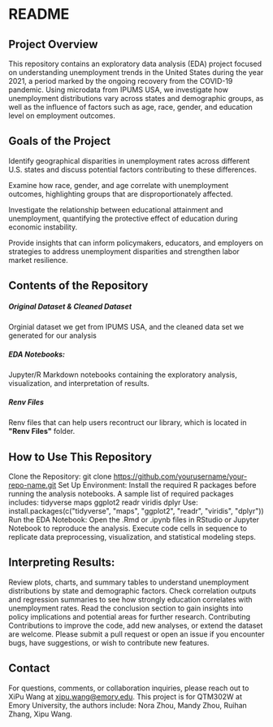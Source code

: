 # README
## Project Overview
This repository contains an exploratory data analysis (EDA) project focused on understanding unemployment trends in the United States during the year 2021, a period marked by the ongoing recovery from the COVID-19 pandemic. Using microdata from IPUMS USA, we investigate how unemployment distributions vary across states and demographic groups, as well as the influence of factors such as age, race, gender, and education level on employment outcomes.

## Goals of the Project

Identify geographical disparities in unemployment rates across different U.S. states and discuss potential factors contributing to these differences.

Examine how race, gender, and age correlate with unemployment outcomes, highlighting groups that are disproportionately affected.

Investigate the relationship between educational attainment and unemployment, quantifying the protective effect of education during economic instability.

Provide insights that can inform policymakers, educators, and employers on strategies to address unemployment disparities and strengthen labor market resilience.
## Contents of the Repository
##### Original Dataset & Cleaned Dataset
Orginial dataset we get from IPUMS USA, and the cleaned data set we generated for our analysis
##### EDA Notebooks:
Jupyter/R Markdown notebooks containing the exploratory analysis, visualization, and interpretation of results.
##### Renv Files
Renv files that can help users recontruct our library, which is located in **"Renv Files"** folder.
## How to Use This Repository
Clone the Repository:
git clone https://github.com/yourusername/your-repo-name.git
Set Up Environment:
Install the required R packages before running the analysis notebooks. A sample list of required packages includes:
tidyverse
maps
ggplot2
readr
viridis
dplyr
Use:
install.packages(c("tidyverse", "maps", "ggplot2", "readr", "viridis", "dplyr"))
Run the EDA Notebook:
Open the .Rmd or .ipynb files in RStudio or Jupyter Notebook to reproduce the analysis. Execute code cells in sequence to replicate data preprocessing, visualization, and statistical modeling steps.

## Interpreting Results:
Review plots, charts, and summary tables to understand unemployment distributions by state and demographic factors.
Check correlation outputs and regression summaries to see how strongly education correlates with unemployment rates.
Read the conclusion section to gain insights into policy implications and potential areas for further research.
Contributing
Contributions to improve the code, add new analyses, or extend the dataset are welcome. Please submit a pull request or open an issue if you encounter bugs, have suggestions, or wish to contribute new features.

## Contact
For questions, comments, or collaboration inquiries, please reach out to XiPu Wang at xipu.wang@emory.edu. This project is for QTM302W at Emory University, the authors include: Nora Zhou, Mandy Zhou, Ruihan Zhang, Xipu Wang.
